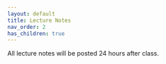```yaml
---
layout: default
title: Lecture Notes
nav_order: 2
has_children: true
---
```


All lecture notes will be posted 24 hours after class.

